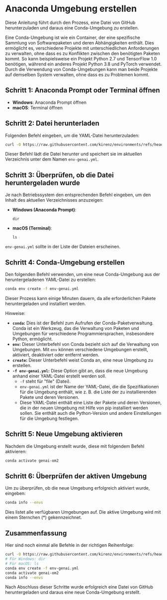 # Anaconda Umgebung erstellen

Diese Anleitung führt durch den Prozess, eine Datei von GitHub herunterzuladen und daraus eine Conda-Umgebung zu erstellen. 

Eine Conda-Umgebung ist wie ein Container, der eine spezifische Sammlung von Softwarepaketen und deren Abhängigkeiten enthält. Dies ermöglicht es, verschiedene Projekte mit unterschiedlichen Anforderungen zu verwalten, ohne dass es zu Konflikten zwischen den benötigten Paketen kommt. So kann beispielsweise ein Projekt Python 2.7 und TensorFlow 1.0 benötigen, während ein anderes Projekt Python 3.8 und PyTorch verwendet. 
Durch die Verwendung von Conda-Umgebungen kann man beide Projekte auf demselben System verwalten, ohne dass es zu Problemen kommt.

## Schritt 1: Anaconda Prompt oder Terminal öffnen

- **Windows**: Anaconda Prompt öffnen
- **macOS**: Terminal öffnen

## Schritt 2: Datei herunterladen

Folgenden Befehl eingeben, um die YAML-Datei herunterzuladen:

```bash
curl -O https://raw.githubusercontent.com/kirenz/environments/refs/heads/main/ws2425/env-genai.yml
```

Dieser Befehl lädt die Datei herunter und speichert sie im aktuellen Verzeichnis unter dem Namen `env-genai.yml`.

## Schritt 3: Überprüfen, ob die Datei heruntergeladen wurde

Je nach Betriebssystem den entsprechenden Befehl eingeben, um den Inhalt des aktuellen Verzeichnisses anzuzeigen:

- **Windows (Anaconda Prompt)**:
  ```
  dir
  ```

- **macOS (Terminal)**:
  ```
  ls
  ```

`env-genai.yml` sollte in der Liste der Dateien erscheinen.

## Schritt 4: Conda-Umgebung erstellen

Den folgenden Befehl verwenden, um eine neue Conda-Umgebung aus der heruntergeladenen YAML-Datei zu erstellen:

```bash
conda env create -f env-genai.yml
```

Dieser Prozess kann einige Minuten dauern, da alle erforderlichen Pakete heruntergeladen und installiert werden.

Hinweise:

* **`conda`:**  Dies ist der Befehl zum Aufrufen der Conda-Paketverwaltung. Conda ist ein Werkzeug, das die Verwaltung von Paketen und Umgebungen für verschiedene Programmiersprachen, insbesondere Python, ermöglicht.
* **`env`:**  Dieser Unterbefehl von Conda bezieht sich auf die Verwaltung von Umgebungen. Mit `env` können verschiedene Umgebungen erstellt, aktiviert, deaktiviert oder entfernt werden.
* **`create`:**  Dieser Unterbefehl weist Conda an, eine neue Umgebung zu erstellen.
* **`-f env-genai.yml`:**  Diese Option gibt an, dass die neue Umgebung anhand einer YAML-Datei erstellt werden soll. 
    * `-f` steht für "file" (Datei).
    * `env-genai.yml` ist der Name der YAML-Datei, die die Spezifikationen für die Umgebung enthält, wie z. B. die Liste der zu installierenden Pakete und deren Versionen.
    * Diese YAML-Datei enthält eine Liste der Pakete und deren Versionen, die in der neuen Umgebung mit Hilfe von pip installiert werden sollen. Sie enthält auch die Python-Version und andere Einstellungen für die Umgebung festlegen. 


## Schritt 5: Neue Umgebung aktivieren

Nachdem die Umgebung erstellt wurde, diese mit folgendem Befehl aktivieren:

```bash
conda activate genai-om2
```



## Schritt 6: Überprüfen der aktiven Umgebung

Um zu überprüfen, ob die neue Umgebung erfolgreich aktiviert wurde, eingeben:

```bash
conda info --envs
```

Dies listet alle verfügbaren Umgebungen auf. Die aktive Umgebung wird mit einem Sternchen (*) gekennzeichnet.

## Zusammenfassung

Hier sind noch einmal alle Befehle in der richtigen Reihenfolge:

```bash
curl -O https://raw.githubusercontent.com/kirenz/environments/refs/heads/main/ws2425/env-genai.yml
# Für Windows: dir
# Für macOS: ls
conda env create -f env-genai.yml
conda activate genai-om2
conda info --envs
```

Nach Abschluss dieser Schritte wurde erfolgreich eine Datei von GitHub heruntergeladen und daraus eine neue Conda-Umgebung erstellt.



